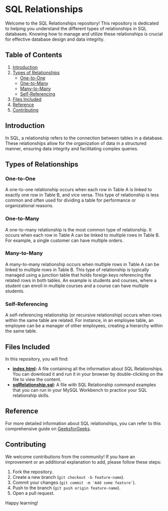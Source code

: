 # SQL Relationships

Welcome to the SQL Relationships repository! This repository is dedicated to helping you understand the different types of relationships in SQL databases. Knowing how to manage and utilize these relationships is crucial for effective database design and data integrity.

## Table of Contents

1. [Introduction](#introduction)
2. [Types of Relationships](#types-of-relationships)
    - [One-to-One](#one-to-one)
    - [One-to-Many](#one-to-many)
    - [Many-to-Many](#many-to-many)
    - [Self-Referencing](#self-referencing)
3. [Files Included](#files-included)
4. [Reference](#reference)
5. [Contributing](#contributing)

## Introduction

In SQL, a relationship refers to the connection between tables in a database. These relationships allow for the organization of data in a structured manner, ensuring data integrity and facilitating complex queries.

## Types of Relationships

### One-to-One

A one-to-one relationship occurs when each row in Table A is linked to exactly one row in Table B, and vice versa. This type of relationship is less common and often used for dividing a table for performance or organizational reasons.

### One-to-Many

A one-to-many relationship is the most common type of relationship. It occurs when each row in Table A can be linked to multiple rows in Table B. For example, a single customer can have multiple orders.

### Many-to-Many

A many-to-many relationship occurs when multiple rows in Table A can be linked to multiple rows in Table B. This type of relationship is typically managed using a junction table that holds foreign keys referencing the related rows in both tables. An example is students and courses, where a student can enroll in multiple courses and a course can have multiple students.

### Self-Referencing

A self-referencing relationship (or recursive relationship) occurs when rows within the same table are related. For instance, in an employee table, an employee can be a manager of other employees, creating a hierarchy within the same table.

## Files Included
In this repository, you will find:
- **[index.html](https://github.com/sanket-aher/Learning-SQL/blob/main/02.SQL%20Relationship/index.html):** A file containing all the information about SQL Relationships. You can download it and run it in your browser by double-clicking on the file to view the content.
- **[sqlRelationship.sql](https://github.com/sanket-aher/Learning-SQL/blob/main/02.SQL%20Relationship/sqlRelationship.sql):** A file with SQL Relationship command examples that you can run in your MySQL Workbench to practice your SQL relationship skills.

## Reference

For more detailed information about SQL relationships, you can refer to this comprehensive guide on [GeeksforGeeks](https://www.geeksforgeeks.org/relationships-in-sql-one-to-one-one-to-many-many-to-many/).

## Contributing

We welcome contributions from the community! If you have an improvement or an additional explanation to add, please follow these steps:

1. Fork the repository.
2. Create a new branch (`git checkout -b feature-name`).
3. Commit your changes (`git commit -m 'Add some feature'`).
4. Push to the branch (`git push origin feature-name`).
5. Open a pull request.

Happy learning!